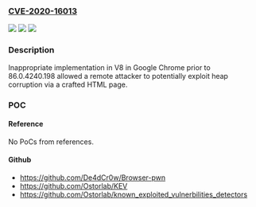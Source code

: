 ### [CVE-2020-16013](https://cve.mitre.org/cgi-bin/cvename.cgi?name=CVE-2020-16013)
![](https://img.shields.io/static/v1?label=Product&message=Chrome&color=blue)
![](https://img.shields.io/static/v1?label=Version&message=%3C%2086.0.4240.198%20&color=brighgreen)
![](https://img.shields.io/static/v1?label=Vulnerability&message=Inappropriate%20implementation&color=brighgreen)

### Description

Inappropriate implementation in V8 in Google Chrome prior to 86.0.4240.198 allowed a remote attacker to potentially exploit heap corruption via a crafted HTML page.

### POC

#### Reference
No PoCs from references.

#### Github
- https://github.com/De4dCr0w/Browser-pwn
- https://github.com/Ostorlab/KEV
- https://github.com/Ostorlab/known_exploited_vulnerbilities_detectors

